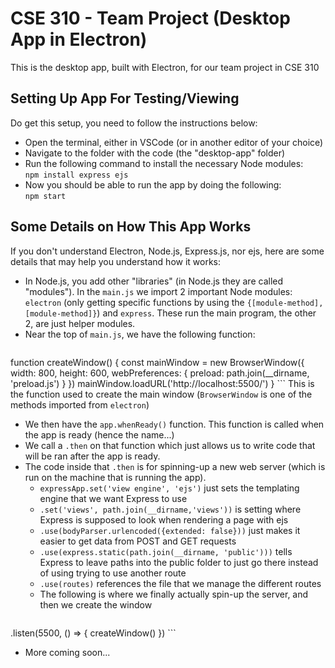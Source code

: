 # CSE 310 - Team Project (Desktop App in Electron)

This is the desktop app, built with Electron, for our team project in CSE 310


## Setting Up App For Testing/Viewing
Do get this setup, you need to follow the instructions below:
 - Open the terminal, either in VSCode (or in another editor of your choice)
 - Navigate to the folder with the code (the "desktop-app" folder)
 - Run the following command to install the necessary Node modules:  
    `npm install express ejs`
 - Now you should be able to run the app by doing the following:  
    `npm start`


## Some Details on How This App Works
If you don't understand Electron, Node.js, Express.js, nor ejs, here are some details that may help you understand how it works:
 - In Node.js, you add other "libraries" (in Node.js they are called "modules"). In the `main.js` we import 2 important Node modules: `electron` (only getting specific functions by using the `{[module-method], [module-method]}`) and `express`. These run the main program, the other 2, are just helper modules.
 - Near the top of `main.js`, we have the following function:
    ```javascript
function createWindow() {
    const mainWindow = new BrowserWindow({
        width: 800,
        height: 600,
        webPreferences: {
            preload: path.join(__dirname, 'preload.js')
        }
    })
    mainWindow.loadURL('http://localhost:5500/')
}
    ```
   This is the function used to create the main window (`BrowserWindow` is one of the methods imported from `electron`)
 - We then have the `app.whenReady()` function. This function is called when the app is ready (hence the name...)
 - We call a `.then` on that function which just allows us to write code that will be ran after the app is ready.
 - The code inside that `.then` is for spinning-up a new web server (which is run on the machine that is running the app).
    - `expressApp.set('view engine', 'ejs')` just sets the templating engine that we want Express to use
    - `.set('views', path.join(__dirname,'views'))` is setting where Express is supposed to look when rendering a page with ejs
    - `.use(bodyParser.urlencoded({extended: false}))` just makes it easier to get data from POST and GET requests
    - `.use(express.static(path.join(__dirname, 'public')))` tells Express to leave paths into the public folder to just go there instead of using trying to use another route
    - `.use(routes)` references the file that we manage the different routes
    - The following is where we finally actually spin-up the server, and then we create the window
        ```javascript
.listen(5500, () => {
    createWindow()
})
        ```
 - More coming soon...